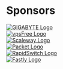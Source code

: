 # Sponsors

<div class="pure-g">
 <div class="pure-u-1 pure-u-md-1-3">
  <a href="http://b2b.gigabyte.com"><img alt="GIGABYTE Logo" src="/gigabyte-small.png"/></a>
 </div>
 <div class="pure-u-1 pure-u-md-1-3">
  <a href="https://vpsfree.org"><img alt="vpsFree Logo" src="/vpsfree-small.png"/></a>
 </div>
 <div class="pure-u-1 pure-u-md-1-3">
  <a href="https://www.scaleway.com/"><img alt="Scaleway Logo" src="/scaleway-small.png"/></a>
 </div>
 <div class="pure-u-1 pure-u-md-1-3">
  <a href="https://www.packet.net"><img alt="Packet Logo" src="/packet-small.png"/></a>
 </div>
 <div class="pure-u-1 pure-u-md-1-3">
  <a href="https://www.rapidswitch.com"><img alt="RapidSwitch Logo" src="/rapidswitch-small.png"/></a>
 </div>
 <div class="pure-u-1 pure-u-md-1-3">
  <a href="https://fastly.com"><img alt="Fastly Logo" src="/logo_fastly.png"/></a>
 </div>
</div>







